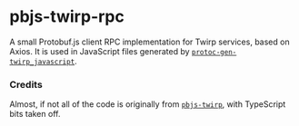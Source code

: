# pbjs-twirp-rpc

A small Protobuf.js client RPC implementation for Twirp services, based on Axios.
It is used in JavaScript files generated by [`protoc-gen-twirp_javascript`](https://github.com/ThePib/protoc-gen-twirp_javascript).

### Credits

Almost, if not all of the code is originally from [`pbjs-twirp`](https://github.com/larrymyers/protoc-gen-twirp_typescript/tree/master/pbjs-twirp), with TypeScript bits taken off.
